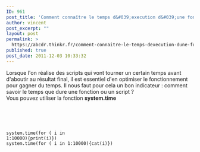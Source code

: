 ```yaml
---
ID: 961
post_title: 'Comment connaître le temps d&#039;execution d&#039;une fonction ? system.time'
author: vincent
post_excerpt: ""
layout: post
permalink: >
  https://abcdr.thinkr.fr/comment-connaitre-le-temps-dexecution-dune-fonction-system-time/
published: true
post_date: 2011-12-03 10:33:32
---
```

Lorsque l'on réalise des scripts qui vont tourner un certain temps avant d'aboutir au résultat final, il est essentiel d'en optimiser le fonctionnement pour gagner du temps. Il nous faut pour cela un bon indicateur : comment savoir le temps que dure une fonction ou un script ? <br />Vous pouvez utiliser la fonction <strong>system.time</strong><br /><br /><br /><br /> <pre><code><br />system.time(for ( i in 1:10000){print(i)})<br />system.time(for ( i in 1:10000){cat(i)}) <br /></code></pre>